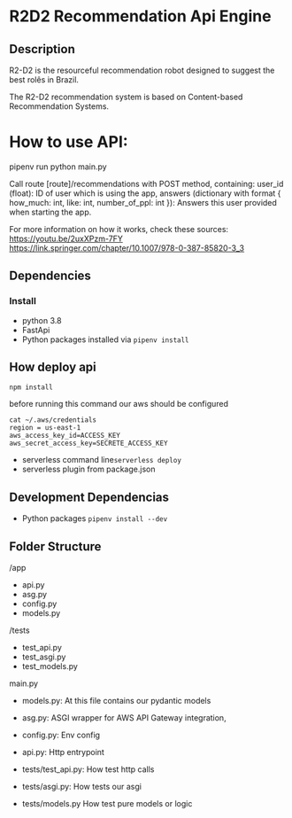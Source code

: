 # R2D2 Recommendation Api Engine

## Description

R2-D2 is the resourceful recommendation robot designed to suggest the best rolês in Brazil.


The R2-D2 recommendation system is based on Content-based Recommendation Systems.

# How to use API:

pipenv run python main.py 

Call route [route]/recommendations with POST method, containing:
user_id (float): ID of user which is using the app,
answers (dictionary with format {
    how_much: int,
    like: int,
    number_of_ppl: int
}): Answers this user provided when starting the app.


For more information on how it works, check these sources:
https://youtu.be/2uxXPzm-7FY
https://link.springer.com/chapter/10.1007/978-0-387-85820-3_3


## Dependencies

### Install
* python 3.8
* FastApi
* Python packages installed via `pipenv install`

## How deploy api
`npm install`

before running this command our aws should be configured
```
cat ~/.aws/credentials
region = us-east-1
aws_access_key_id=ACCESS_KEY
aws_secret_access_key=SECRETE_ACCESS_KEY
```

* serverless command line`serverless deploy`
* serverless plugin from package.json

## Development Dependencias

* Python packages `pipenv install --dev`

## Folder Structure



/app
 - api.py
 - asg.py
 - config.py
 - models.py

/tests
 - test_api.py
 - test_asgi.py
 - test_models.py

main.py


* models.py: At this file contains our pydantic models
* asg.py: ASGI wrapper for AWS API Gateway integration,
* config.py: Env config
* api.py: Http entrypoint

* tests/test_api.py: How test http calls
* tests/asgi.py: How tests our asgi
* tests/models.py How test pure models or logic

